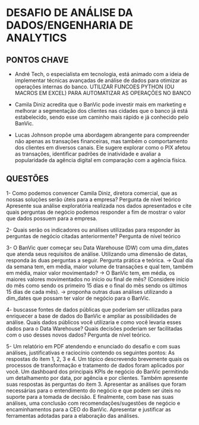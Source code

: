 # DESAFIO DE ANÁLISE DA DADOS/ENGENHARIA DE ANALYTICS

## PONTOS CHAVE

- André Tech, o especialista em tecnologia, está animado com a ideia de implementar técnicas avançadas de análise de dados para otimizar as operações internas do banco.
UTILIZAR FUNCOES PYTHON (OU MACROS EM EXCEL) PARA AUTOMATIZAR AS OPERAÇÕES NO BANCO

- Camila Diniz acredita que o BanVic pode investir mais em marketing e melhorar a segmentação dos clientes nas cidades que o banco já está estabelecido, sendo esse um caminho mais rápido e já conhecido pelo BanVic.

- Lucas Johnson propõe uma abordagem abrangente para compreender não apenas as transações financeiras, mas também o comportamento dos clientes em diversos canais. Ele sugere explorar como o PIX afetou as transações, identificar padrões de inatividade e avaliar a popularidade da agência digital em comparação com a agência física.

## QUESTÕES

1- Como podemos convencer Camila Diniz, diretora comercial, que as nossas soluções serão úteis para a empresa? Pergunta de nível teórico
Apresente sua análise exploratória realizada nos dados apresentados e cite quais perguntas de negócio podemos responder a fim de mostrar o valor que dados possuem para a empresa.

2- Quais serão os indicadores ou análises utilizadas para responder às perguntas de negócio citadas anteriormente? Pergunta de nível teórico

3- O BanVic quer começar seu Data Warehouse (DW) com uma dim_dates que atenda seus requisitos de análise. Utilizando uma dimensão de datas, responda às duas perguntas a seguir. Pergunta prática e teórica.
 -> Qual dia da semana tem, em média, maior volume de transações e qual tem, também em média,  maior valor movimentado?
 -> O BanVic tem, em média, os maiores valores movimentados no início ou final de mês? (Considere início do mês como sendo os primeiro 15 dias e o final do mês sendo os últimos 15 dias de cada mês).
 -> proponha outras duas análises utilizando a dim_dates que possam ter valor de negócio para o BanVic.

4- buscasse fontes de dados públicas que poderiam ser utilizadas para enriquecer a base de dados do BanVic e ampliar as possibilidades de análise. Quais dados públicos você utilizaria e como você levaria esses dados para o Data Warehouse?  Quais decisões poderiam ser facilitadas com o uso desses novos dados? Pergunta de nível teórico.

5- Um relatório em PDF atendendo e enunciado do desafio e com suas análises, justificativas e raciocínio contendo os seguintes pontos:
As respostas do item 1, 2, 3 e 4.
Um tópico descrevendo brevemente quais os processos de transformação e tratamento de dados foram aplicados por você.
Um dashboard dos principais KPIs de negócio do BanVic permitindo um detalhamento por data, por agência e por clientes. Também apresente suas respostas às perguntas do item 3.
Apresentar as análises que foram necessárias para o entendimento do negócio e que podem ser úteis no suporte para a tomada de decisão.
E finalmente, com base nas suas análises, uma conclusão com recomendações/sugestões de negócio e encaminhamentos para a CEO do BanVic.
Apresentar e justificar as ferramentas adotadas para a elaboração das análises.
